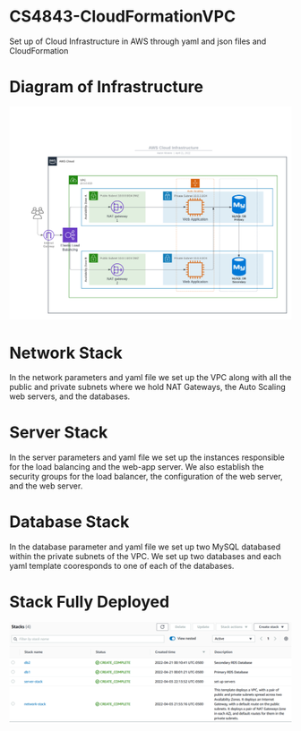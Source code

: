 # CS4843-CloudFormationVPC
Set up of Cloud Infrastructure in AWS through yaml and json files and CloudFormation

# Diagram of Infrastructure
![alt text](https://github.com/amoren11/CS4843-CloudformationVPC/blob/main/AWS_Cloud_Infrastructure_Diagram.png?raw=true)

# Network Stack
In the network parameters and yaml file we set up the VPC along with all the public and
private subnets where we hold NAT Gateways, the Auto Scaling web servers, 
and the databases.

# Server Stack
In the server parameters and yaml file we set up the instances responsible for the load balancing and the web-app server. 
We also establish the security groups for the load balancer, the configuration of the web server, and the web server.

# Database Stack
In the database parameter and yaml file we set up two MySQL databased within the private subnets of the VPC. 
We set up two databases and each yaml template cooresponds to one of each of the databases.

# Stack Fully Deployed
![alt text](https://github.com/amoren11/CS4843-CloudformationVPC/blob/main/AWS_CloudFormation_ScreenShot.png?raw=true)

